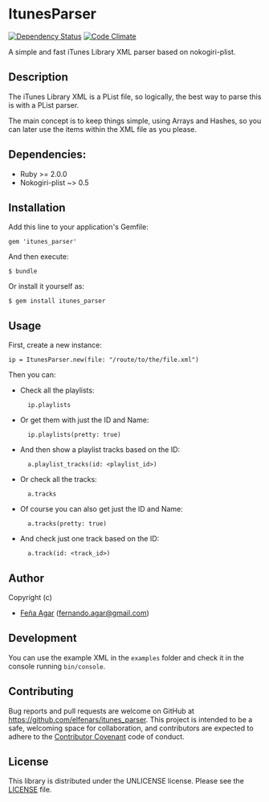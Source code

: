 # ItunesParser
[![Dependency Status](https://gemnasium.com/elfenars/itunes_parser.svg)](https://gemnasium.com/elfenars/itunes_parser)
[![Code Climate](https://codeclimate.com/github/elfenars/itunes_parser/badges/gpa.svg)](https://codeclimate.com/github/elfenars/itunes_parser)

A simple and fast iTunes Library XML parser based on nokogiri-plist.

## Description

The iTunes Library XML is a PList file, so logically,
the best way to parse this is with a PList parser.

The main concept is to keep things simple, using Arrays and Hashes,
so you can later use the items within the XML file as you please.


## Dependencies:

* Ruby >= 2.0.0
* Nokogiri-plist ~> 0.5

## Installation

Add this line to your application's Gemfile:

    gem 'itunes_parser'


And then execute:

    $ bundle

Or install it yourself as:

    $ gem install itunes_parser

## Usage

First, create a new instance:

    ip = ItunesParser.new(file: "/route/to/the/file.xml")

Then you can:

* Check all the playlists:

        ip.playlists

* Or get them with just the ID and Name:

        ip.playlists(pretty: true)

* And then show a playlist tracks based on the ID:

        a.playlist_tracks(id: <playlist_id>)

* Or check all the tracks:

        a.tracks

* Of course you can also get just the ID and Name:

        a.tracks(pretty: true)

* And check just one track based on the ID:

        a.track(id: <track_id>)

## Author

Copyright (c)
* [Feña Agar](http://fernandoagar.cl) (fernando.agar@gmail.com)

## Development

You can use the example XML in the ```examples``` folder and check it in the console running ```bin/console```.

## Contributing

Bug reports and pull requests are welcome on GitHub at https://github.com/elfenars/itunes_parser.
This project is intended to be a safe, welcoming space for collaboration,
and contributors are expected to adhere to the [Contributor Covenant](http://contributor-covenant.org) code of conduct.

## License

This library is distributed under the UNLICENSE license.
Please see the [LICENSE](https://github.com/elfenars/itunes_parser/blob/master/LICENSE) file.

